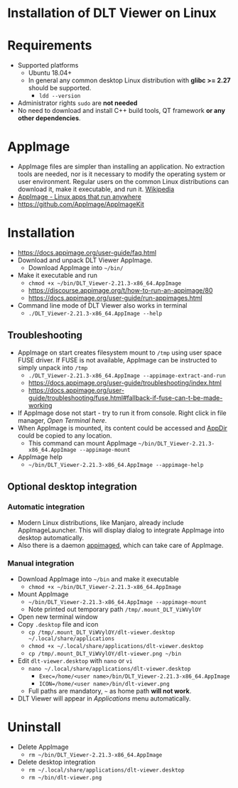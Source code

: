 # Installation of DLT Viewer on Linux
# Requirements
- Supported platforms
    - Ubuntu 18.04+
    - In general any common desktop Linux distribution with **glibc >= 2.27** should be supported.
        - `ldd --version`
- Administrator rights `sudo` are **not needed**
- No need to download and install C++ build tools, QT framework **or any other dependencies**.

# AppImage
- AppImage files are simpler than installing an application. No extraction tools are needed, nor is it necessary to modify the operating system or user environment. Regular users on the common Linux distributions can download it, make it executable, and run it. [Wikipedia](https://en.wikipedia.org/wiki/AppImage)
- [AppImage - Linux apps that run anywhere](https://appimage.org/)
- https://github.com/AppImage/AppImageKit

# Installation
- https://docs.appimage.org/user-guide/faq.html
- Download and unpack DLT Viewer AppImage.
    - Download AppImage into `~/bin/`
- Make it executable and run
    - `chmod +x ~/bin/DLT_Viewer-2.21.3-x86_64.AppImage`
    - https://discourse.appimage.org/t/how-to-run-an-appimage/80
    - https://docs.appimage.org/user-guide/run-appimages.html
- Command line mode of DLT Viewer also works in terminal
    - `./DLT_Viewer-2.21.3-x86_64.AppImage --help`
## Troubleshooting
- AppImage on start creates filesystem mount to `/tmp` using user space FUSE driver. If FUSE is not available, AppImage can be instructed to simply unpack into `/tmp`
    - `./DLT_Viewer-2.21.3-x86_64.AppImage --appimage-extract-and-run`
    - https://docs.appimage.org/user-guide/troubleshooting/index.html
    - https://docs.appimage.org/user-guide/troubleshooting/fuse.html#fallback-if-fuse-can-t-be-made-working
- If AppImage dose not start - try to run it from console. Right click in file manager, *Open Terminal here*.
- When AppImage is mounted, its content could be accessed and [AppDir](https://docs.appimage.org/reference/appdir.html#ref-appdir) could be copied to any location.
    - This command can mount AppImage `~/bin/DLT_Viewer-2.21.3-x86_64.AppImage --appimage-mount`
- AppImage help
    - `~/bin/DLT_Viewer-2.21.3-x86_64.AppImage --appimage-help`
## Optional desktop integration
### Automatic integration
- Modern Linux distributions, like Manjaro, already include AppImageLauncher. This will display dialog to integrate AppImage into desktop automatically.
- Also there is a daemon [appimaged](https://github.com/probonopd/go-appimage), which can take care of AppImage.
### Manual integration
- Download AppImage into `~/bin` and make it executable
    - `chmod +x ~/bin/DLT_Viewer-2.21.3-x86_64.AppImage`
- Mount AppImage
    - `~/bin/DLT_Viewer-2.21.3-x86_64.AppImage --appimage-mount`
    - Note printed out temporary path `/tmp/.mount_DLT_ViWVylOY`
- Open new terminal window
- Copy `.desktop` file and icon
    - `cp /tmp/.mount_DLT_ViWVylOY/dlt-viewer.desktop ~/.local/share/applications`
    - `chmod +x ~/.local/share/applications/dlt-viewer.desktop`
    - `cp /tmp/.mount_DLT_ViWVylOY/dlt-viewer.png ~/bin`
- Edit `dlt-viewer.desktop` with `nano` or `vi`
    - `nano ~/.local/share/applications/dlt-viewer.desktop`
        - `Exec=/home/<user name>/bin/DLT_Viewer-2.21.3-x86_64.AppImage`
        - `ICON=/home/<user name>/bin/dlt-viewer.png`
    - Full paths are mandatory, `~` as home path **will not work**.
- DLT Viewer will appear in *Applications* menu automatically.

# Uninstall
- Delete AppImage
    - `rm ~/bin/DLT_Viewer-2.21.3-x86_64.AppImage`
- Delete desktop integration
    - `rm ~/.local/share/applications/dlt-viewer.desktop`
    - `rm ~/bin/dlt-viewer.png`
